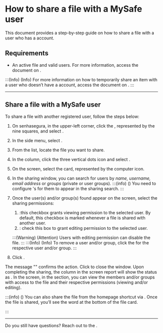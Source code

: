 # How to share a file with a MySafe user 

This document provides a step-by-step guide on how to share a file with a user who has a  account. 

## Requirements

* An active file and valid users. For more information, access the document on .

:::(Info) (Info)
For more information on how to temporarily share an item with a user who doesn’t  have a  account, access the document on .
:::
***

## Share a file with a MySafe user
To share a file with another registered  user, follow the steps below:


1. On senhasegura, in the upper-left corner, click the , represented by the nine squares, and select .
2. In the side menu, select .
3. From the list, locate the file you want to share.
4. In the  column, click the three vertical dots icon and select .
5. On the  screen, select the  card, represented by the computer icon.
6. In the sharing window, you can search for users by *name, username, email address* or *groups* (private or user groups).
    :::(info) ()
    You need to configure 's  for them to appear in the sharing search.
    :::
7. Once the user(s) and/or group(s) found appear on the  screen, select the sharing permissions:   
    1. :this checkbox grants viewing permission to the selected user. By default, this checkbox is marked whenever a file is shared with another user.
    2. : check this box to grant editing permission to the selected user.

   
    :::(Warning) (Attention)
    Users with editing permission can disable the file.
    :::
    :::(Info) (Info)
    To remove a user and/or group, click the  for the respective user and/or group.
    :::
        
8. Click .

The message "" confirms the action. Click  to close the window.
Upon completing the sharing, the  column in the  screen report will show the status as .
In the  screen, in the  section, you can view the members and/or groups with access to the file and their respective permissions (viewing and/or editing).

:::(info) ()
You can also share the file from the  homepage shortcut via .
Once the file is shared, you’ll  see the word  at the bottom of the file card.

:::
***


Do you still have questions? Reach out to the .